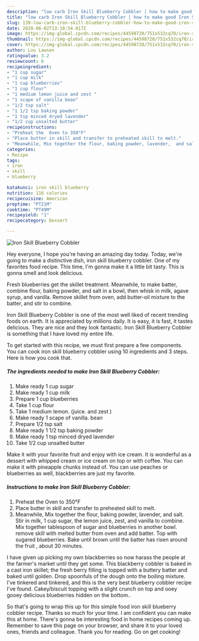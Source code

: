 ```yaml
---
description: "low carb Iron Skill Blueberry Cobbler | how to make good Iron Skill Blueberry Cobbler"
title: "low carb Iron Skill Blueberry Cobbler | how to make good Iron Skill Blueberry Cobbler"
slug: 139-low-carb-iron-skill-blueberry-cobbler-how-to-make-good-iron-skill-blueberry-cobbler
date: 2020-06-02T13:10:54.017Z
image: https://img-global.cpcdn.com/recipes/44598720/751x532cq70/iron-skill-blueberry-cobbler-recipe-main-photo.jpg
thumbnail: https://img-global.cpcdn.com/recipes/44598720/751x532cq70/iron-skill-blueberry-cobbler-recipe-main-photo.jpg
cover: https://img-global.cpcdn.com/recipes/44598720/751x532cq70/iron-skill-blueberry-cobbler-recipe-main-photo.jpg
author: Lou Lawson
ratingvalue: 3.2
reviewcount: 6
recipeingredient:
- "1 cup sugar"
- "1 cup milk"
- "1 cup blueberries"
- "1 cup flour"
- "1 medium lemon juice and zest "
- "1 scape of vanilla bean"
- "1/2 tsp salt"
- "1 1/2 tsp baking powder"
- "1 tsp minced dryed lavender"
- "1/2 cup unsalted butter"
recipeinstructions:
- "Preheat the  Oven to 350°F"
- "Place butter in skill and transfer to preheated skill to melt."
- "Meanwhile, Mix together the flour, baking powder, lavender,  and salt. Stir in milk, 1 cup sugar, the lemon juice, zest, and vanilla to combine. Mix together tablespoon of sugar and blueberries in another bowl. remove skill with melted butter from oven and add batter. Top with sugared blueberries. Bake until brown until the batter has risen around the fruit , about 30 minutes."
categories:
- Recipe
tags:
- iron
- skill
- blueberry

katakunci: iron skill blueberry 
nutrition: 116 calories
recipecuisine: American
preptime: "PT21M"
cooktime: "PT49M"
recipeyield: "1"
recipecategory: Dessert

---
```



![Iron Skill Blueberry Cobbler](https://img-global.cpcdn.com/recipes/44598720/751x532cq70/iron-skill-blueberry-cobbler-recipe-main-photo.jpg)

Hey everyone, I hope you're having an amazing day today. Today, we're going to make a distinctive dish, iron skill blueberry cobbler. One of my favorites food recipe. This time, I'm gonna make it a little bit tasty. This is gonna smell and look delicious.

Fresh blueberries get the skillet treatment. Meanwhile, to make batter, combine flour, baking powder, and salt in a bowl, then whisk in milk, agave syrup, and vanilla. Remove skillet from oven, add butter-oil mixture to the batter, and stir to combine.

Iron Skill Blueberry Cobbler is one of the most well liked of recent trending foods on earth. It is appreciated by millions daily. It is easy, it is fast, it tastes delicious. They are nice and they look fantastic. Iron Skill Blueberry Cobbler is something that I have loved my entire life.


To get started with this recipe, we must first prepare a few components. You can cook iron skill blueberry cobbler using 10 ingredients and 3 steps. Here is how you cook that.

<!--inarticleads1-->

##### The ingredients needed to make Iron Skill Blueberry Cobbler:

1. Make ready 1 cup sugar
1. Make ready 1 cup milk
1. Prepare 1 cup blueberries
1. Take 1 cup flour
1. Take 1 medium lemon. (juice. and zest )
1. Make ready 1 scape of vanilla. bean
1. Prepare 1/2 tsp salt
1. Make ready 1 1/2 tsp baking powder
1. Make ready 1 tsp minced dryed lavender
1. Take 1/2 cup unsalted butter


Make it with your favorite fruit and enjoy with ice cream. It is wonderful as a dessert with whipped cream or ice cream on top or with coffee. You can make it with pineapple chunks instead of. You can use peaches or blueberries as well, blackberries are just my favorite. 

<!--inarticleads2-->

##### Instructions to make Iron Skill Blueberry Cobbler:

1. Preheat the  Oven to 350°F
1. Place butter in skill and transfer to preheated skill to melt.
1. Meanwhile, Mix together the flour, baking powder, lavender,  and salt. Stir in milk, 1 cup sugar, the lemon juice, zest, and vanilla to combine. Mix together tablespoon of sugar and blueberries in another bowl. remove skill with melted butter from oven and add batter. Top with sugared blueberries. Bake until brown until the batter has risen around the fruit , about 30 minutes.


I have given up picking my own blackberries so now harass the people at the farmer&#39;s market until they get some. This blackberry cobbler is baked in a cast iron skillet; the fresh berry filling is topped with a buttery batter and baked until golden. Drop spoonfuls of the dough onto the boiling mixture. I&#39;ve tinkered and tinkered, and this is the very best blueberry cobbler recipe I&#39;ve found. Cakey/biscuit topping with a slight crunch on top and ooey gooey delicious blueberries hidden on the bottom.. 

So that's going to wrap this up for this simple food iron skill blueberry cobbler recipe. Thanks so much for your time. I am confident you can make this at home. There's gonna be interesting food in home recipes coming up. Remember to save this page on your browser, and share it to your loved ones, friends and colleague. Thank you for reading. Go on get cooking!

